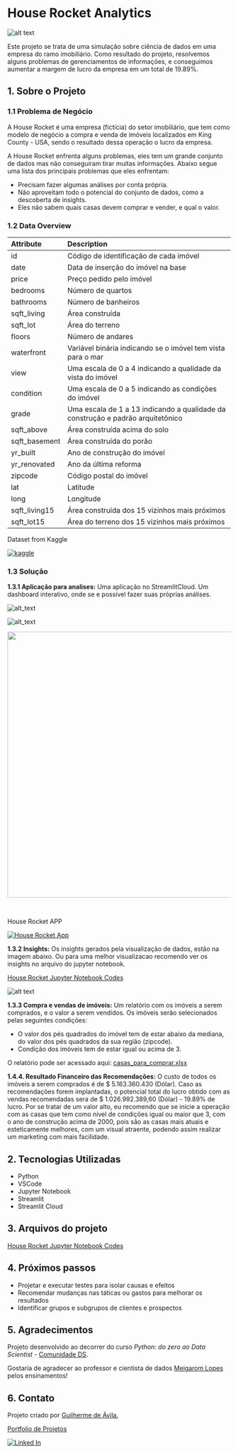# House Rocket Analytics
![alt text](https://github.com/GuilhermedeAvila/House_Rocket/blob/main/imagens/For_sale.JPG)

Este projeto se trata de uma simulação sobre ciência de dados em uma empresa do ramo imobiliário. Como resultado do projeto, resolvemos alguns problemas de gerenciamentos de informações, e conseguimos aumentar a margem de lucro da empresa em um total de 19.89%.

## 1. Sobre o Projeto
### 1.1 Problema de Negócio
A House Rocket é uma empresa (fictícia) do setor imobiliário, que tem como modelo de negócio a compra e venda de imóveis localizados em King County - USA, sendo o resultado dessa operação o lucro da empresa.

A House Rocket enfrenta alguns problemas, eles tem um grande conjunto de dados mas não conseguiram tirar muitas informações. Abaixo segue uma lista dos principais problemas que eles enfrentam:
- Precisam fazer algumas análises por conta própria.
- Não aproveitam todo o potencial do conjunto de dados, como a descoberta de insights.
- Eles não sabem quais casas devem comprar e vender, e qual o valor.


### 1.2 Data Overview
| Attribute | Description |
| :----- | :----- |
| id | Código de identificação de cada imóvel |
| date | Data de inserção do imóvel na base |
| price | Preço pedido pelo imóvel |
| bedrooms | Número de quartos |
| bathrooms | Número de banheiros |
| sqft_living | Área construída |
| sqft_lot | Área do terreno |
| floors | Número de andares |
| waterfront | Variável binária indicando se o imóvel tem vista para o mar |
| view | Uma escala de 0 a 4 indicando a qualidade da vista do imóvel |
| condition | Uma escala de 0 a 5 indicando as condições do imóvel |
| grade | Uma escala de 1 a 13 indicando a qualidade da construção e padrão arquitetônico |
| sqft_above | Área construída acima do solo |
| sqft_basement | Área construída do porão |
| yr_built | Ano de construção do imóvel |
| yr_renovated | Ano da última reforma |
| zipcode | Código postal do imóvel |
| lat | Latitude |
| long | Longitude |
| sqft_living15 | Área construída dos 15 vizinhos mais próximos |
| sqft_lot15 | Área do terreno dos 15 vizinhos mais próximos |

Dataset from Kaggle

[![kaggle](https://img.shields.io/badge/Kaggle-20BEFF?style=for-the-badge&logo=Kaggle&logoColor=white)](https://www.kaggle.com/harlfoxem/housesalesprediction)

### 1.3 Solução

**1.3.1 Aplicação para analises:** Uma aplicação no StreamlitCloud. Um dashboard interativo, onde se e possível fazer suas próprias análises.

![alt_text](https://github.com/GuilhermedeAvila/House_Rocket/blob/main/imagens/dash_streamlit.JPG)

![alt_text](https://github.com/GuilhermedeAvila/House_Rocket/blob/main/imagens/dash_streamlit2.JPG)


<img src= "imagens/dash_streamlit2.jpg"  width="600">

&nbsp;

House Rocket APP

[![House Rocket App](https://static.streamlit.io/badges/streamlit_badge_black_white.svg)](https://guilhermeavila-houserocket.streamlit.app/)

**1.3.2 Insights:** Os insights gerados pela visualização de dados, estão na imagem abaixo. Ou para uma melhor visualizacao recomendo ver os insights no arquivo do jupyter notebook.

 [House Rocket Jupyter Notebook Codes](https://github.com/GuilhermedeAvila/House_Rocket/blob/main/Insight%20-%20Apartments.ipynb)

![alt text](https://github.com/GuilhermedeAvila/House_Rocket/blob/main/imagens/jupyter_notebook.JPG)


**1.3.3 Compra e vendas de imóveis:** Um relatório com os imóveis a serem comprados, e o valor a serem vendidos. Os imóveis serão selecionados pelas seguintes condições:
- O valor dos pés quadrados do imóvel tem de estar abaixo da mediana, do valor dos pés quadrados da sua região (zipcode).
- Condição dos imóveis tem de estar igual ou acima de 3.

O relatório pode ser acessado aqui: [casas_para_comprar.xlsx](https://github.com/GuilhermedeAvila/House_Rocket/blob/main/casa_para_comprar.xlsx)

**1.4.4. Resultado Financeiro das Recomendações:** O custo de todos os imóveis a serem comprados é de $ 5.163.360.430 (Dólar). Caso as recomendações forem implantadas, o potencial total do lucro obtido com as vendas recomendadas sera de $ 1.026.992.389,60 (Dólar) - 19.89% de lucro. Por se tratar de um valor alto, eu recomendo que se inicie a operação com as casas que tem como nível de condições igual ou maior que 3, com o ano de construção acima de 2000, pois são as casas mais atuais e esteticamente melhores, com um visual atraente, podendo assim realizar um marketing com mais facilidade.


## 2. Tecnologias Utilizadas
- Python 
- VSCode
- Jupyter Notebook
- Streamlit
- Streamlit Cloud

## 3. Arquivos do projeto
 [House Rocket Jupyter Notebook Codes](https://github.com/GuilhermedeAvila/House_Rocket/blob/main/Insight%20-%20Apartments.ipynb)
 

## 4. Próximos passos
- Projetar e executar testes para isolar causas e efeitos
- Recomendar mudanças nas táticas ou gastos para melhorar os resultados
- Identificar grupos e subgrupos de clientes e prospectos

## 5. Agradecimentos
Projeto desenvolvido ao decorrer  do curso *Python: do zero ao Data Scientist* - [Comunidade DS](https://comunidadeds.com/).

Gostaria de agradecer ao professor e cientista de dados [Meigarom Lopes](https://www.linkedin.com/in/meigarom/) pelos ensinamentos!

## 6. Contato
Projeto criado por [Guilherme de Ávila.](https://www.linkedin.com/in/guilherme-de-%C3%A1vila-rodrigues-orlando027/)

[Portfolio de Projetos]()

[![Linked In](https://img.shields.io/badge/LinkedIn-0077B5?style=for-the-badge&logo=linkedin&logoColor=white)](https://www.linkedin.com/in/guilherme-de-%C3%A1vila-rodrigues-orlando027/)
